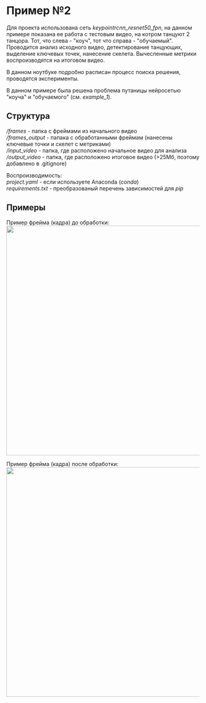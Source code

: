 # Пример №2

Для проекта использована сеть *keypointrcnn_resnet50_fpn*, на данном примере показана ее работа с тестовым видео, на котром танцуют 2 танцора. Тот, что слева - "коуч", тот что справа - "обучаемый". Проводится анализ исходного видео, детектирование танцующих, выделение ключевых точек, нанесение скелета. Вычесленные метрики воспроизводятся на итоговом видео.

В данном ноутбуке подробно расписан процесс поиска решения, проводятся эксперименты.

В данном примере была решена проблема путаницы нейросетью "коуча" и "обучаемого" (см. *example_1*).
     
## Структура

*/frames* - папка с фреймами из начального видео       
*/frames_output* - папака с обработанными фреймам (нанесены ключевые точки и скелет с метриками)       
*/input_video* - папка, где расположено начальное видео для анализа        
*/output_video* - папка, где расположено итоговое видео (>25Мб, поэтому добавлено в .gitignore)        
         
Воспроизводимость:        
*project.yaml* - если используете Anaconda (*conda*)        
*requirements.txt* - преобразованый перечень зависимостей для *pip*       

## Примеры

Пример фрейма (кадра) до обработки:      
<image src="frames/frame_10.jpg" width="600">

Пример фрейма (кадра) после обработки:       
<image src="frames_output/frame_10.jpg"  width="600">